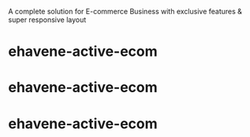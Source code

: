 A complete solution for E-commerce Business with exclusive features & super responsive layout
# ehavene-active-ecom
# ehavene-active-ecom
# ehavene-active-ecom
